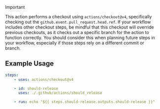 > [!IMPORTANT]
> This action performs a checkout using `actions/checkout@v4`, specifically
> checking out the `github.event.pull_request.head.ref`. If your workflow
> includes other checkout steps, be mindful that this checkout will override
> previous checkouts, as it checks out a specific branch for the action to
> function correctly. You should consider this when planning future steps in
> your workflow, especially if those steps rely on a different commit or branch.

## Example Usage

```yaml
steps:
    - uses: actions/checkout@v4

    - id: should-release
      uses: ./.github/actions/should_release

    - run: echo "${{ steps.should-release.outputs.should-release }}"
```
